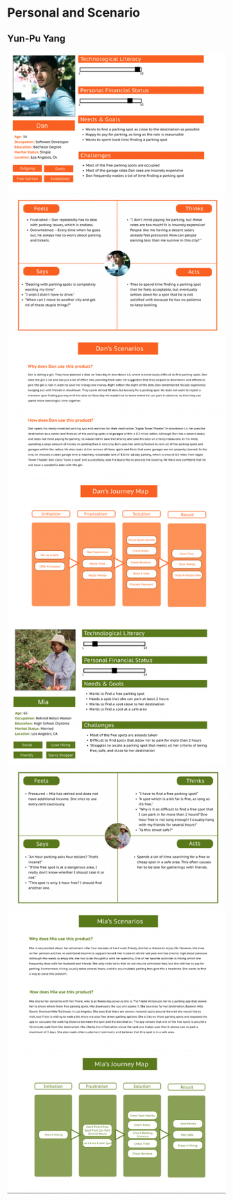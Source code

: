 # Personal and Scenario 
## Yun-Pu Yang 

<img src="Dan's Persona.png">
<img src="Dan's Empathy Map .png">
<img src="Dan's Scenario.png">
<img src="Dan's Journey Map.png">
<img src="Mia's Persona.png">
<img src="Mia's Empathy Map .png">
<img src="Mia's Scenario.png">
<img src="Mia's Journey Map.png">
